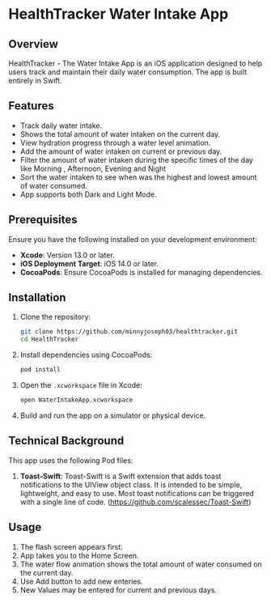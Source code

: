 # HealthTracker Water Intake App

## Overview
HealthTracker - The Water Intake App is an iOS application designed to help users track and maintain their daily water consumption. The app is built entirely in Swift.

## Features
- Track daily water intake.
- Shows the total amount of water intaken on the current day.
- View hydration progress through a water level animation.
- Add the amount of water intaken on current or previous day.
- Filter the amount of water intaken during the specific times of the day like Morning , Afternoon, Evening and Night
- Sort the water intaken to see when was the highest and lowest amount of water consumed.
- App supports both Dark and Light Mode.

## Prerequisites
Ensure you have the following installed on your development environment:
- **Xcode**: Version 13.0 or later.
- **iOS Deployment Target**: iOS 14.0 or later.
- **CocoaPods**: Ensure CocoaPods is installed for managing dependencies.

## Installation
1. Clone the repository:
    ```bash
    git clone https://github.com/minnyjoseph03/healthtracker.git
    cd HealthTracker
    ```
2. Install dependencies using CocoaPods:
    ```bash
    pod install
    ```
3. Open the `.xcworkspace` file in Xcode:
    ```bash
    open WaterIntakeApp.xcworkspace
    ```
4. Build and run the app on a simulator or physical device.

## Technical Background
This app uses the following Pod files:
1. **Toast-Swift**: Toast-Swift is a Swift extension that adds toast notifications to the UIView object class. It is intended to be simple, lightweight, and easy to use. Most toast notifications can be triggered with a single line of code. (https://github.com/scalessec/Toast-Swift)


## Usage
1. The flash screen appears first.
2. App takes you to the Home Screen.
3. The water flow animation shows the total amount of water consumed on the current day.
4. Use Add button to add new enteries.
5. New Values may be entered for current and previous days.

